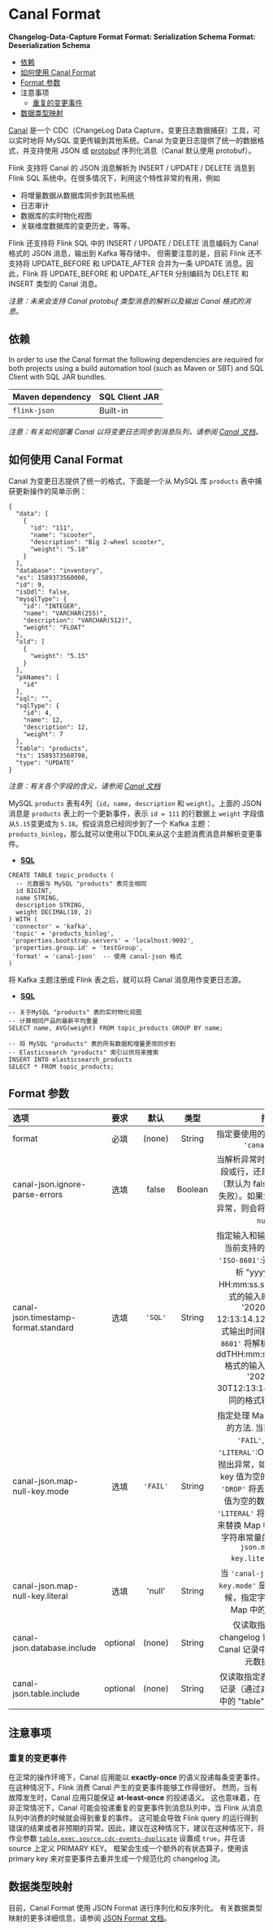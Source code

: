 # Canal Format

**Changelog-Data-Capture Format** **Format: Serialization Schema** **Format: Deserialization Schema**

- [依赖](https://ci.apache.org/projects/flink/flink-docs-release-1.12/zh/dev/table/connectors/formats/canal.html#依赖)
- [如何使用 Canal Format](https://ci.apache.org/projects/flink/flink-docs-release-1.12/zh/dev/table/connectors/formats/canal.html#如何使用-canal-format)
- [Format 参数](https://ci.apache.org/projects/flink/flink-docs-release-1.12/zh/dev/table/connectors/formats/canal.html#format-参数)
- 注意事项
  - [重复的变更事件](https://ci.apache.org/projects/flink/flink-docs-release-1.12/zh/dev/table/connectors/formats/canal.html#重复的变更事件)
- [数据类型映射](https://ci.apache.org/projects/flink/flink-docs-release-1.12/zh/dev/table/connectors/formats/canal.html#数据类型映射)

[Canal](https://github.com/alibaba/canal/wiki) 是一个 CDC（ChangeLog Data Capture，变更日志数据捕获）工具，可以实时地将 MySQL 变更传输到其他系统。Canal 为变更日志提供了统一的数据格式，并支持使用 JSON 或 [protobuf](https://developers.google.com/protocol-buffers) 序列化消息（Canal 默认使用 protobuf）。

Flink 支持将 Canal 的 JSON 消息解析为 INSERT / UPDATE / DELETE 消息到 Flink SQL 系统中。在很多情况下，利用这个特性非常的有用，例如

- 将增量数据从数据库同步到其他系统
- 日志审计
- 数据库的实时物化视图
- 关联维度数据库的变更历史，等等。

Flink 还支持将 Flink SQL 中的 INSERT / UPDATE / DELETE 消息编码为 Canal 格式的 JSON 消息，输出到 Kafka 等存储中。 但需要注意的是，目前 Flink 还不支持将 UPDATE_BEFORE 和 UPDATE_AFTER 合并为一条 UPDATE 消息。因此，Flink 将 UPDATE_BEFORE 和 UPDATE_AFTER 分别编码为 DELETE 和 INSERT 类型的 Canal 消息。

*注意：未来会支持 Canal protobuf 类型消息的解析以及输出 Canal 格式的消息。*

## 依赖

In order to use the Canal format the following dependencies are required for both projects using a build automation tool (such as Maven or SBT) and SQL Client with SQL JAR bundles.

| Maven dependency | SQL Client JAR |
| :--------------- | :------------- |
| `flink-json`     | Built-in       |

*注意：有关如何部署 Canal 以将变更日志同步到消息队列，请参阅 [Canal 文档](https://github.com/alibaba/canal/wiki)。*

## 如何使用 Canal Format

Canal 为变更日志提供了统一的格式，下面是一个从 MySQL 库 `products` 表中捕获更新操作的简单示例：

```
{
  "data": [
    {
      "id": "111",
      "name": "scooter",
      "description": "Big 2-wheel scooter",
      "weight": "5.18"
    }
  ],
  "database": "inventory",
  "es": 1589373560000,
  "id": 9,
  "isDdl": false,
  "mysqlType": {
    "id": "INTEGER",
    "name": "VARCHAR(255)",
    "description": "VARCHAR(512)",
    "weight": "FLOAT"
  },
  "old": [
    {
      "weight": "5.15"
    }
  ],
  "pkNames": [
    "id"
  ],
  "sql": "",
  "sqlType": {
    "id": 4,
    "name": 12,
    "description": 12,
    "weight": 7
  },
  "table": "products",
  "ts": 1589373560798,
  "type": "UPDATE"
}
```

*注意：有关各个字段的含义，请参阅 [Canal 文档](https://github.com/alibaba/canal/wiki)*

MySQL `products` 表有4列（`id`，`name`，`description` 和 `weight`）。上面的 JSON 消息是 `products` 表上的一个更新事件，表示 `id = 111` 的行数据上 `weight` 字段值从`5.15`变更成为 `5.18`。假设消息已经同步到了一个 Kafka 主题：`products_binlog`，那么就可以使用以下DDL来从这个主题消费消息并解析变更事件。

- [**SQL**](https://ci.apache.org/projects/flink/flink-docs-release-1.12/zh/dev/table/connectors/formats/canal.html#tab_SQL_0)

```
CREATE TABLE topic_products (
  -- 元数据与 MySQL "products" 表完全相同
  id BIGINT,
  name STRING,
  description STRING,
  weight DECIMAL(10, 2)
) WITH (
 'connector' = 'kafka',
 'topic' = 'products_binlog',
 'properties.bootstrap.servers' = 'localhost:9092',
 'properties.group.id' = 'testGroup',
 'format' = 'canal-json'  -- 使用 canal-json 格式
)
```

将 Kafka 主题注册成 Flink 表之后，就可以将 Canal 消息用作变更日志源。

- [**SQL**](https://ci.apache.org/projects/flink/flink-docs-release-1.12/zh/dev/table/connectors/formats/canal.html#tab_SQL_1)

```
-- 关于MySQL "products" 表的实时物化视图
-- 计算相同产品的最新平均重量
SELECT name, AVG(weight) FROM topic_products GROUP BY name;

-- 将 MySQL "products" 表的所有数据和增量更改同步到
-- Elasticsearch "products" 索引以供将来搜索
INSERT INTO elasticsearch_products
SELECT * FROM topic_products;
```

## Format 参数

| 选项                                 |   要求   |   默认   |  类型   |                             描述                             |
| :----------------------------------- | :------: | :------: | :-----: | :----------------------------------------------------------: |
| format                               |   必填   |  (none)  | String  |          指定要使用的格式，此处应为 `'canal-json'`.          |
| canal-json.ignore-parse-errors       |   选填   |  false   | Boolean | 当解析异常时，是跳过当前字段或行，还是抛出错误失败（默认为 false，即抛出错误失败）。如果忽略字段的解析异常，则会将该字段值设置为`null`。 |
| canal-json.timestamp-format.standard |   选填   | `'SQL'`  | String  | 指定输入和输出时间戳格式。当前支持的值是 `'SQL'` 和 `'ISO-8601'`:选项 `'SQL'` 将解析 "yyyy-MM-dd HH:mm:ss.s{precision}" 格式的输入时间戳，例如 '2020-12-30 12:13:14.123'，并以相同格式输出时间戳。选项 `'ISO-8601'` 将解析 "yyyy-MM-ddTHH:mm:ss.s{precision}" 格式的输入时间戳，例如 '2020-12-30T12:13:14.123'，并以相同的格式输出时间戳。 |
| canal-json.map-null-key.mode         |   选填   | `'FAIL'` | String  | 指定处理 Map 中 key 值为空的方法. 当前支持的值有 `'FAIL'`, `'DROP'` 和 `'LITERAL'`:Option `'FAIL'` 将抛出异常，如果遇到 Map 中 key 值为空的数据。Option `'DROP'` 将丢弃 Map 中 key 值为空的数据项。Option `'LITERAL'` 将使用字符串常量来替换 Map 中的空 key 值。字符串常量的值由 `'canal-json.map-null-key.literal'` 定义。 |
| canal-json.map-null-key.literal      |   选填   |  'null'  | String  | 当 `'canal-json.map-null-key.mode'` 是 LITERAL 的时候，指定字符串常量替换 Map 中的空 key 值。 |
| canal-json.database.include          | optional |  (none)  | String  | 仅读取指定数据库的 changelog 记录（通过对比 Canal 记录中的 "database" 元数据字段） |
| canal-json.table.include             | optional |  (none)  | String  | 仅读取指定表的 changelog 记录（通过对比 Canal 记录中的 "table" 元数据字段）。 |

## 注意事项

### 重复的变更事件

在正常的操作环境下，Canal 应用能以 **exactly-once** 的语义投递每条变更事件。在这种情况下，Flink 消费 Canal 产生的变更事件能够工作得很好。 然而，当有故障发生时，Canal 应用只能保证 **at-least-once** 的投递语义。 这也意味着，在非正常情况下，Canal 可能会投递重复的变更事件到消息队列中，当 Flink 从消息队列中消费的时候就会得到重复的事件。 这可能会导致 Flink query 的运行得到错误的结果或者非预期的异常。因此，建议在这种情况下，建议在这种情况下，将作业参数 [`table.exec.source.cdc-events-duplicate`](https://ci.apache.org/projects/flink/flink-docs-release-1.12/zh/dev/table/config.html#table-exec-source-cdc-events-duplicate) 设置成 `true`，并在该 source 上定义 PRIMARY KEY。 框架会生成一个额外的有状态算子，使用该 primary key 来对变更事件去重并生成一个规范化的 changelog 流。

## 数据类型映射

目前，Canal Format 使用 JSON Format 进行序列化和反序列化。 有关数据类型映射的更多详细信息，请参阅 [JSON Format 文档](https://ci.apache.org/projects/flink/flink-docs-release-1.12/zh/dev/table/connectors/formats/json.html#data-type-mapping)。
